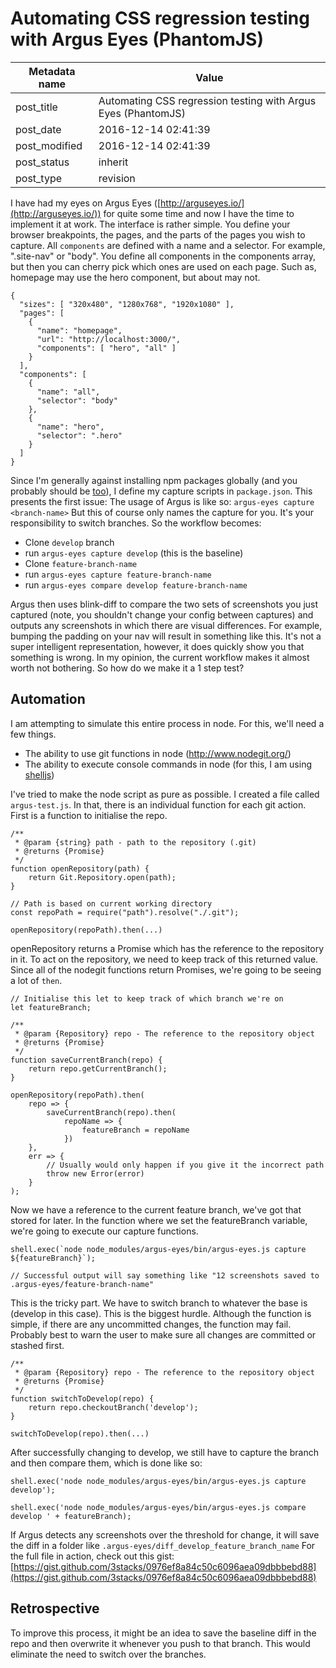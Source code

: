 
# Automating CSS regression testing with Argus Eyes (PhantomJS)


| Metadata name | Value |
| --------- | ------ |
| post_title | Automating CSS regression testing with Argus Eyes (PhantomJS) | 
| post_date | 2016-12-14 02:41:39 | 
| post_modified | 2016-12-14 02:41:39 | 
| post_status | inherit | 
| post_type | revision |

I have had my eyes on Argus Eyes ([http://arguseyes.io/](http://arguseyes.io/)) for quite some time and now I have the time to implement it at work. The interface is rather simple. You define your browser breakpoints, the pages, and the parts of the pages you wish to capture. All `components` are defined with a name and a selector. For example, ".site-nav" or "body". You define all components in the components array, but then you can cherry pick which ones are used on each page. Such as, homepage may use the hero component, but about may not.

    {
      "sizes": [ "320x480", "1280x768", "1920x1080" ],
      "pages": [
        {
          "name": "homepage",
          "url": "http://localhost:3000/",
          "components": [ "hero", "all" ]
        }
      ],
      "components": [
        {
          "name": "all",
          "selector": "body"
        },
        {
          "name": "hero",
          "selector": ".hero"
        }
      ]
    }
    

Since I'm generally against installing npm packages globally (and you probably should be [too](https://www.sitepoint.com/solve-global-npm-module-dependency-problem/)), I define my capture scripts in `package.json`. This presents the first issue: The usage of Argus is like so: `argus-eyes capture <branch-name>` But this of course only names the capture for you. It's your responsibility to switch branches. So the workflow becomes:

*   Clone `develop` branch
*   run `argus-eyes capture develop` (this is the baseline)
*   Clone `feature-branch-name`
*   run `argus-eyes capture feature-branch-name`
*   run `argus-eyes compare develop feature-branch-name`

Argus then uses blink-diff to compare the two sets of screenshots you just captured (note, you shouldn't change your config between captures) and outputs any screenshots in which there are visual differences. For example, bumping the padding on your nav will result in something like this. It's not a super intelligent representation, however, it does quickly show you that something is wrong. In my opinion, the current workflow makes it almost worth not bothering. So how do we make it a 1 step test?

Automation
----------

I am attempting to simulate this entire process in node. For this, we'll need a few things.

*   The ability to use git functions in node (http://www.nodegit.org/)
*   The ability to execute console commands in node (for this, I am using [shelljs](https://www.npmjs.com/package/shelljs))

I've tried to make the node script as pure as possible. I created a file called `argus-test.js`. In that, there is an individual function for each git action. First is a function to initialise the repo.

    /**
     * @param {string} path - path to the repository (.git)
     * @returns {Promise}
     */
    function openRepository(path) {
        return Git.Repository.open(path);
    }
    
    // Path is based on current working directory
    const repoPath = require("path").resolve("./.git");
    
    openRepository(repoPath).then(...)
    
    

openRepository returns a Promise which has the reference to the repository in it. To act on the repository, we need to keep track of this returned value. Since all of the nodegit functions return Promises, we're going to be seeing a lot of `then`.

    // Initialise this let to keep track of which branch we're on
    let featureBranch;
    
    /**
     * @param {Repository} repo - The reference to the repository object
     * @returns {Promise}
     */
    function saveCurrentBranch(repo) {
        return repo.getCurrentBranch();
    }
    
    openRepository(repoPath).then(
        repo => {
            saveCurrentBranch(repo).then(
                repoName => {
                    featureBranch = repoName
                })
        },
        err => {
            // Usually would only happen if you give it the incorrect path
            throw new Error(error)
        }
    );
    

Now we have a reference to the current feature branch, we've got that stored for later. In the function where we set the featureBranch variable, we're going to execute our capture functions.

    shell.exec(`node node_modules/argus-eyes/bin/argus-eyes.js capture ${featureBranch}`);
    
    // Successful output will say something like "12 screenshots saved to .argus-eyes/feature-branch-name"
    

This is the tricky part. We have to switch branch to whatever the base is (develop in this case). This is the biggest hurdle. Although the function is simple, if there are any uncommitted changes, the function may fail. Probably best to warn the user to make sure all changes are committed or stashed first.

    /**
     * @param {Repository} repo - The reference to the repository object
     * @returns {Promise}
     */
    function switchToDevelop(repo) {
        return repo.checkoutBranch('develop');
    }
    
    switchToDevelop(repo).then(...)
    

After successfully changing to develop, we still have to capture the branch and then compare them, which is done like so:

    shell.exec('node node_modules/argus-eyes/bin/argus-eyes.js capture develop');
    
    shell.exec('node node_modules/argus-eyes/bin/argus-eyes.js compare develop ' + featureBranch);
    

If Argus detects any screenshots over the threshold for change, it will save the diff in a folder like `.argus-eyes/diff_develop_feature_branch_name` For the full file in action, check out this gist: [https://gist.github.com/3stacks/0976ef8a84c50c6096aea09dbbbebd88](https://gist.github.com/3stacks/0976ef8a84c50c6096aea09dbbbebd88)

Retrospective
-------------

To improve this process, it might be an idea to save the baseline diff in the repo and then overwrite it whenever you push to that branch. This would eliminate the need to switch over the branches.
        